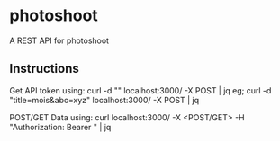 # photoshoot
A REST API for photoshoot

## Instructions

Get API token using:
curl -d "<any data>" localhost:3000/<any URI> -X POST | jq
  eg; curl -d "title=mois&abc=xyz" localhost:3000/ -X POST | jq 
  
  
POST/GET Data using:
curl localhost:3000/<URI> -X <POST/GET> -H "Authorization: Bearer <token>" | jq
